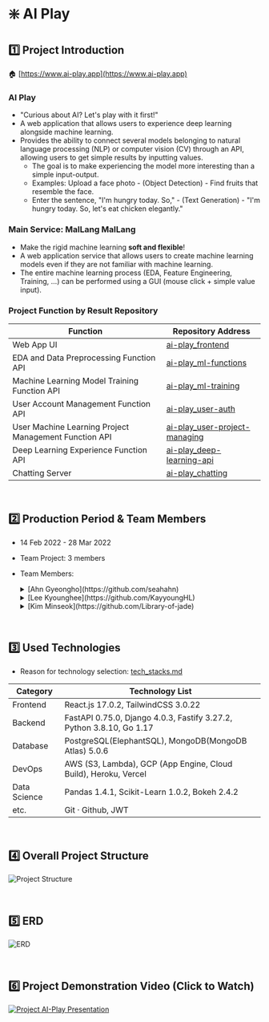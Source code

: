 # ❇️ AI Play

## 1️⃣ Project Introduction

🏠 [https://www.ai-play.app](https://www.ai-play.app)

### AI Play

- "Curious about AI? Let's play with it first!"
- A web application that allows users to experience deep learning alongside machine learning.
- Provides the ability to connect several models belonging to natural language processing (NLP) or computer vision (CV) through an API, allowing users to get simple results by inputting values.
  - The goal is to make experiencing the model more interesting than a simple input-output.
  - Examples: Upload a face photo - (Object Detection) - Find fruits that resemble the face.
  - Enter the sentence, "I'm hungry today. So," - (Text Generation) - "I'm hungry today. So, let's eat chicken elegantly."

### Main Service: MalLang MalLang

- Make the rigid machine learning **soft and flexible**!
- A web application service that allows users to create machine learning models even if they are not familiar with machine learning.
- The entire machine learning process (EDA, Feature Engineering, Training, ...) can be performed using a GUI (mouse click + simple value input).

### Project Function by Result Repository

| Function                                              | Repository Address                                                                        |
| ----------------------------------------------------- | ----------------------------------------------------------------------------------------- |
| Web App UI                                            | [ai-play_frontend](https://github.com/seahahn/ai-play_frontend)                           |
| EDA and Data Preprocessing Function API               | [ai-play_ml-functions](https://github.com/seahahn/ai-play_ml-functions)                   |
| Machine Learning Model Training Function API          | [ai-play_ml-training](https://github.com/seahahn/ai-play_ml-training)                     |
| User Account Management Function API                  | [ai-play_user-auth](https://github.com/seahahn/ai-play_user-auth)                         |
| User Machine Learning Project Management Function API | [ai-play_user-project-managing](https://github.com/seahahn/ai-play_user-project-managing) |
| Deep Learning Experience Function API                 | [ai-play_deep-learning-api](https://github.com/seahahn/ai-play_deep-learning-api)         |
| Chatting Server                                       | [ai-play_chatting](https://github.com/seahahn/ai-play_chatting)                           |

<br/>

## 2️⃣ Production Period & Team Members

- 14 Feb 2022 - 28 Mar 2022
- Team Project: 3 members
- Team Members:
  <details>
    <summary>[Ahn Gyeongho](https://github.com/seahahn)</summary>

  - Team Leader, Overall Planning & Development
    - Proposal and planning of project ideas, design
    - Selection of technologies for the project
    - Leading team schedule and to-dos management using Github Issues and Project Kanban Board
    - Code Review of Github Pull Requests submitted by team members
    - Documentation of project content
  - Full-stack development of frontend (web app UI) and backend
    - Implementation and refactoring of the server for user account-related APIs (registration, login, etc.)
    - Implementation and deployment of the server for managing user's machine learning projects API
    - Implementation and deployment of the server for deep learning experience model API
  </details>
  <details>
    <summary>[Lee Kyounghee](https://github.com/KayyoungHL)</summary>

  - Development of APIs related to machine learning functions
  - Full implementation of machine learning API servers (ML-Funcs, ML-Train)
  - Implementation of the chat server
  </details>
  <details>
    <summary>[Kim Minseok](https://github.com/Library-of-jade)</summary>

  - Implementation of data visualization features
  - Implementation of the server for user account-related APIs (registration, login, etc.)
  - Deployment of machine learning and user account-related API servers
  - Database model design and implementation
  </details>

<br/>

## 3️⃣ Used Technologies

- Reason for technology selection: [tech_stacks.md](https://github.com/AI-Play/Architecture/blob/main/tech_stacks.md)

| Category     | Technology List                                                      |
| ------------ | -------------------------------------------------------------------- |
| Frontend     | React.js 17.0.2, TailwindCSS 3.0.22                                  |
| Backend      | FastAPI 0.75.0, Django 4.0.3, Fastify 3.27.2, Python 3.8.10, Go 1.17 |
| Database     | PostgreSQL(ElephantSQL), MongoDB(MongoDB Atlas) 5.0.6                |
| DevOps       | AWS (S3, Lambda), GCP (App Engine, Cloud Build), Heroku, Vercel      |
| Data Science | Pandas 1.4.1, Scikit-Learn 1.0.2, Bokeh 2.4.2                        |
| etc.         | Git · Github, JWT                                                    |

<br/>

## 4️⃣ Overall Project Structure

![Project Structure](https://user-images.githubusercontent.com/73585246/162391560-59af981e-2634-40ad-aab8-fd4141c46401.png)

<br/>

## 5️⃣ ERD

![ERD](https://user-images.githubusercontent.com/73585246/162384496-4ea3963b-e87d-4fed-9468-33c2afca07ad.png)

<br/>

## 6️⃣ Project Demonstration Video (Click to Watch)

[![Project AI-Play Presentation](https://user-images.githubusercontent.com/73585246/162387097-fadcab28-3555-4a27-9dc1-3964d140105c.png)](https://youtu.be/eAUlGmGqqqc)

